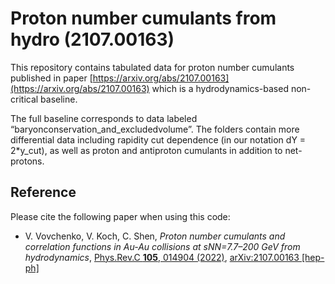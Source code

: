 # Proton number cumulants from hydro (2107.00163)

This repository contains tabulated data for proton number cumulants published in paper [https://arxiv.org/abs/2107.00163](https://arxiv.org/abs/2107.00163)
which is a hydrodynamics-based non-critical baseline.

The full baseline corresponds to data labeled “baryonconservation_and_excludedvolume”.
The folders contain more differential data including rapidity cut dependence (in our notation dY = 2*y_cut), as well as proton and antiproton cumulants in addition to net-protons.


## Reference

Please cite the following paper when using this code:

- V. Vovchenko, V. Koch, C. Shen, *Proton number cumulants and correlation functions in Au-Au collisions at sNN=7.7–200 GeV from hydrodynamics*, [Phys.Rev.C **105**, 014904 (2022)](https://doi.org/10.1103/PhysRevC.105.014904), [arXiv:2107.00163 [hep-ph]](https://arxiv.org/abs/2107.00163)
